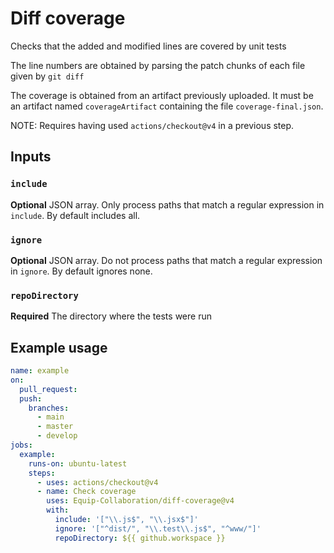 # Diff coverage

Checks that the added and modified lines are covered by unit tests

The line numbers are obtained by parsing the patch chunks of each file given by `git diff`

The coverage is obtained from an artifact previously uploaded. It must be an artifact named `coverageArtifact` containing the file `coverage-final.json`.

NOTE: Requires having used `actions/checkout@v4` in a previous step.

## Inputs

### `include`

**Optional** JSON array. Only process paths that match a regular expression in `include`. By default includes all.

### `ignore`

**Optional** JSON array. Do not process paths that match a regular expression in `ignore`. By default ignores none.

### `repoDirectory`

**Required** The directory where the tests were run

## Example usage

```yml
name: example
on:
  pull_request:
  push:
    branches:
      - main
      - master
      - develop
jobs:
  example:
    runs-on: ubuntu-latest
    steps:
      - uses: actions/checkout@v4
      - name: Check coverage
        uses: Equip-Collaboration/diff-coverage@v4
        with:
          include: '["\\.js$", "\\.jsx$"]'
          ignore: '["^dist/", "\\.test\\.js$", "^www/"]'
          repoDirectory: ${{ github.workspace }}
```
